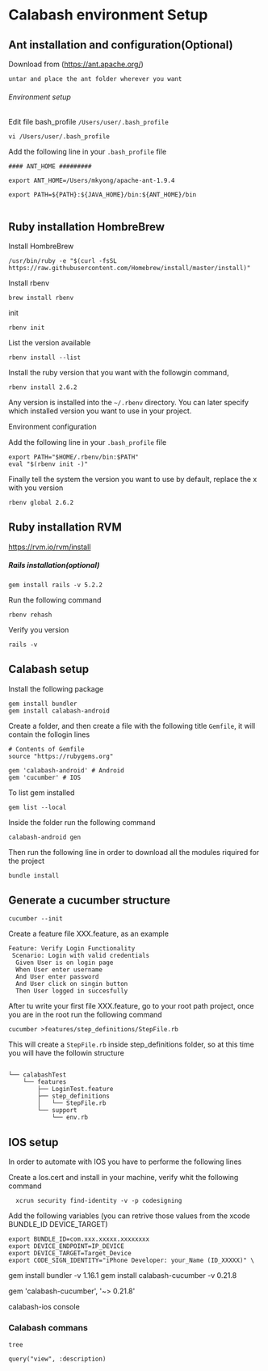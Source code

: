 # Calabash environment Setup   

## Ant installation and configuration(Optional) 

Download from (https://ant.apache.org/)

```
untar and place the ant folder wherever you want 

```

###### Environment setup


Edit file bash_profile `/Users/user/.bash_profile`

```
vi /Users/user/.bash_profile

```

Add the following line in your `.bash_profile` file 

```
#### ANT_HOME #########

export ANT_HOME=/Users/mkyong/apache-ant-1.9.4

export PATH=${PATH}:${JAVA_HOME}/bin:${ANT_HOME}/bin


```

## Ruby installation HombreBrew 

Install HombreBrew

```
/usr/bin/ruby -e "$(curl -fsSL https://raw.githubusercontent.com/Homebrew/install/master/install)"
```

Install rbenv

```
brew install rbenv
```

init

```
rbenv init
```
List the version available 

```
rbenv install --list

```

Install the ruby version that you want with the followgin command, 

```
rbenv install 2.6.2
```
Any version is installed into the `~/.rbenv` directory. You can later specify which installed version you want to use in your project. 

Environment configuration

Add the following line in your `.bash_profile` file 

```
export PATH="$HOME/.rbenv/bin:$PATH"
eval "$(rbenv init -)"
```

Finally tell the system the version you want to use by default, replace the x with you version 

```
rbenv global 2.6.2
```

## Ruby installation RVM 

https://rvm.io/rvm/install



##### Rails installation(optional) 

```
gem install rails -v 5.2.2
```

Run the following command 

```
rbenv rehash
```
Verify you version 

```
rails -v
```
## Calabash setup

Install the following package 

```
gem install bundler
gem install calabash-android
```

Create a folder, and then create a file with the following title `Gemfile`, it will contain the follogin lines

```
# Contents of Gemfile
source "https://rubygems.org"

gem 'calabash-android' # Android 
gem 'cucumber' # IOS
```

To list gem installed 

```
gem list --local 
```

Inside the folder run the following command 

```
calabash-android gen

```

Then run the following line in order to download all the modules riquired for the project 

```
bundle install

```

## Generate a cucumber structure 

```
cucumber --init
```

Create a feature file XXX.feature, as an example 

```
Feature: Verify Login Functionality
 Scenario: Login with valid credentials
  Given User is on login page
  When User enter username 
  And User enter password
  And User click on singin button 
  Then User logged in succesfully  
```

After tu write your first file XXX.feature, go to your root path project, once you are in the root run the following command 


```
cucumber >features/step_definitions/StepFile.rb
```

This will create a `StepFile.rb` inside step_definitions folder, so at this time you will have the followin structure 

```

└── calabashTest
    └── features
        ├── LoginTest.feature
        ├── step_definitions
        │   └── StepFile.rb
        └── support
            └── env.rb

```


## IOS setup 

In order to automate with IOS you have to performe the following lines 

Create a Ios.cert and install in your machine, verify whit the following command

````
  xcrun security find-identity -v -p codesigning
````


Add the following variables (you can retrive those values from the xcode BUNDLE_ID DEVICE_TARGET) 


````
export BUNDLE_ID=com.xxx.xxxxx.xxxxxxxx
export DEVICE_ENDPOINT=IP_DEVICE
export DEVICE_TARGET=Target_Device
export CODE_SIGN_IDENTITY="iPhone Developer: your_Name (ID_XXXXX)" \
````


gem install bundler -v 1.16.1
gem install calabash-cucumber  -v 0.21.8

gem 'calabash-cucumber', '~> 0.21.8'

calabash-ios console




### Calabash commans 


````
tree
````

````
query("view", :description)

````
